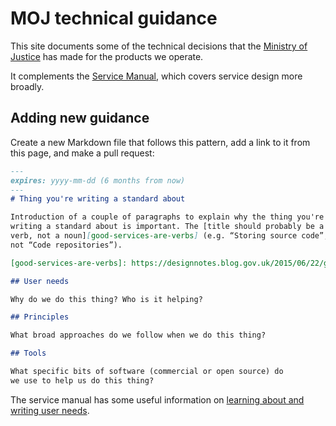 # MOJ technical guidance

This site documents some of the technical decisions that the
[Ministry of Justice](https://www.gov.uk/government/organisations/ministry-of-justice)
has made for the products we operate.

It complements the [Service Manual](https://www.gov.uk/service-manual),
which covers service design more broadly.

## Adding new guidance

Create a new Markdown file that follows this pattern, add a link to it
from this page, and make a pull request:

```markdown
---
expires: yyyy-mm-dd (6 months from now)
---
# Thing you're writing a standard about

Introduction of a couple of paragraphs to explain why the thing you're
writing a standard about is important. The [title should probably be a
verb, not a noun][good-services-are-verbs] (e.g. “Storing source code”,
not “Code repositories”).

[good-services-are-verbs]: https://designnotes.blog.gov.uk/2015/06/22/good-services-are-verbs-2/

## User needs

Why do we do this thing? Who is it helping?

## Principles

What broad approaches do we follow when we do this thing?

## Tools

What specific bits of software (commercial or open source) do
we use to help us do this thing?
```

The service manual has some useful information on
[learning about and writing user needs](https://www.gov.uk/service-manual/user-research/start-by-learning-user-needs).
